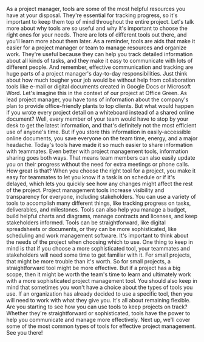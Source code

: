 As a project manager, tools are some of the most helpful resources you have at
your disposal. They're essential for tracking progress, so it's important to
keep them top of mind throughout the entire project. Let's talk more about why
tools are so useful and why it's important to choose the right ones for your
needs. There are lots of different tools out there, and you'll learn more about
them later. As a reminder, tools are aids that make it easier for a project
manager or team to manage resources and organize work. They're useful because
they can help you track detailed information about all kinds of tasks, and they
make it easy to communicate with lots of different people. And remember,
effective communication and tracking are huge parts of a project manager's
day-to-day responsibilities. Just think about how much tougher your job would be
without help from collaboration tools like e-mail or digital documents created
in Google Docs or Microsoft Word. Let's imagine this in the context of our
project at Office Green. As lead project manager, you have tons of information
about the company's plan to provide office-friendly plants to top clients. But
what would happen if you wrote every project detail on a whiteboard instead of a
shared online document? Well, every member of your team would have to stop by
your desk to get the latest information, and that's definitely not the most
efficient use of anyone's time. But if you store this information in
easily-accessible online documents, you save everyone on the team time, energy,
and a major headache. Today's tools have made it so much easier to share
information with teammates. Even better with project management tools,
information sharing goes both ways. That means team members can also easily
update you on their progress without the need for extra meetings or phone calls.
How great is that? When you choose the right tool for a project, you make it
easy for teammates to let you know if a task is on schedule or if it's delayed,
which lets you quickly see how any changes might affect the rest of the project.
Project management tools increase visibility and transparency for everyone,
including stakeholders. You can use a variety of tools to accomplish many
different things, like tracking progress on tasks, deliverables, and milestones.
Tools can also help you manage a budget, build helpful charts and diagrams,
manage contracts and licenses, and keep stakeholders informed. Tools can be
straightforward, like digital spreadsheets or documents, or they can be more
sophisticated, like scheduling and work management software. It's important to
think about the needs of the project when choosing which to use. One thing to
keep in mind is that if you choose a more sophisticated tool, your teammates and
stakeholders will need some time to get familiar with it. For small projects,
that might be more trouble than it's worth. So for small projects, a
straightforward tool might be more effective. But if a project has a big scope,
then it might be worth the team's time to learn and ultimately work with a more
sophisticated project management tool. You should also keep in mind that
sometimes you won't have a choice about the types of tools you use. If an
organization has already decided to use a specific tool, then you will need to
work with what they give you. It's all about remaining flexible. Are you
starting to see how you can use tools to keep projects on track? Whether they're
straightforward or sophisticated, tools have the power to help you communicate
and manage more effectively. Next up, we'll cover some of the most common types
of tools for effective project management. See you there!